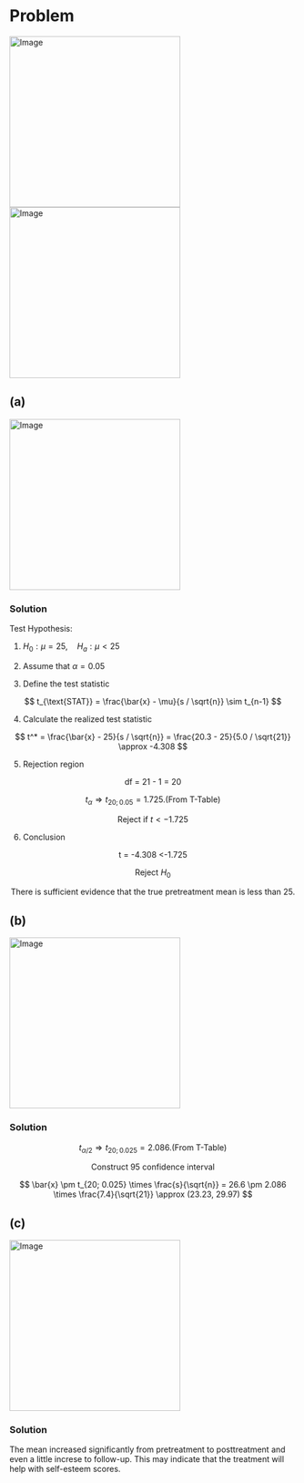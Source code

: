 # Problem
<img width="300" alt="Image" src="https://github.com/user-attachments/assets/c367efe8-b33a-43b3-9015-cdfc27d48e47" />

<img width="300" alt="Image" src="https://github.com/user-attachments/assets/f176428c-2064-42d9-8daf-ccff474c8ccf" />

## (a)
<img width="300" alt="Image" src="https://github.com/user-attachments/assets/bb17badf-6455-4f2b-b1f0-68f938ecacb9" />

### Solution
Test Hypothesis: 

1. $H_0: \mu = 25, \quad H_a: \mu < 25$

2. Assume that $\alpha = 0.05$

3. Define the test statistic

$$
t_{\text{STAT}} = \frac{\bar{x} - \mu}{s / \sqrt{n}} \sim t_{n-1}
$$

4. Calculate the realized test statistic

$$
t^* = \frac{\bar{x} - 25}{s / \sqrt{n}} = \frac{20.3 - 25}{5.0 / \sqrt{21}} \approx -4.308
$$

5. Rejection region

$$\text{df = 21 - 1 = 20}$$

$$t_{\alpha} \Rightarrow t_{20;0.05}=1.725. \text{(From T-Table)}$$ 

$$
\text{Reject if }t < -1.725
$$

6. Conclusion

$$\text{t = -4.308 <-1.725}$$ 

$$\text{Reject }H_0$$ 

$$\text{There is sufficient evidence that the true pretreatment mean is less than 25.}$$
  
## (b)
<img width="300" alt="Image" src="https://github.com/user-attachments/assets/edf20e0f-5b42-4c97-a8ca-3d46858f6caf" />

### Solution
$$t_{\alpha/2} \Rightarrow t_{20;0.025}=2.086. \text{(From T-Table)}$$

$$\text{Construct 95 confidence interval}$$

$$
\bar{x} \pm t_{20; 0.025} \times \frac{s}{\sqrt{n}} = 26.6 \pm 2.086 \times \frac{7.4}{\sqrt{21}} \approx (23.23, 29.97)
$$  

## (c)
<img width="300" alt="Image" src="https://github.com/user-attachments/assets/b0edc049-2aa1-4c8b-9bb8-7c3918fb2cfe" />

### Solution
The mean increased significantly from pretreatment to posttreatment and even a little increse to follow-up. This may indicate that the treatment will help with self-esteem scores.
